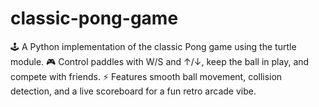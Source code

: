 # classic-pong-game
🕹️ A Python implementation of the classic Pong game using the turtle module. 🎮 Control paddles with W/S and ↑/↓, keep the ball in play, and compete with friends. ⚡ Features smooth ball movement, collision detection, and a live scoreboard for a fun retro arcade vibe.
